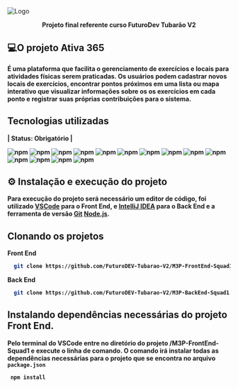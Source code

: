 <img src="src\assets\images\logo.png" alt="Logo"/>


<p align="center"> <strong> Projeto final referente curso FuturoDev Tubarão V2 </p>

## 💻O projeto **Ativa 365**

É uma plataforma que facilita o gerenciamento de exercícios e locais para atividades físicas serem praticadas. Os usuários
podem cadastrar novos locais de exercícios, encontrar pontos próximos em uma  lista ou mapa interativo que visualizar informações 
sobre os os exercícios em cada ponto e registrar suas próprias contribuições para o sistema.

## Tecnologias utilizadas 
|    Status: Obrigatório  |

![npm](https://img.shields.io/npm/v/react?color=black&label=React&logo=react)
![npm](https://img.shields.io/npm/v/react-leaflet?color=black&label=react-leaflet&logo=react)
![npm](https://img.shields.io/npm/v/react-hook-form?color=black&label=react-hook-form&logo=react)
![npm](https://img.shields.io/npm/v/react-router-dom?color=black&label=react-router-dom&logo=react)
![npm](https://img.shields.io/npm/v/typescript?color=black&label=Typescript&logo=typescript&logoColor=blue)
![npm](https://img.shields.io/npm/v/react-dom?color=black&label=react-dom&logo=insomnia&logoColor=purple)
![npm](https://img.shields.io/npm/v/@emotion/react?color=black&label=@emotion/react&logo=sqlite&logoColor=Blue)
![npm](https://img.shields.io/npm/v/@emotion/styled?color=black&label=@emotion/styled&logo=sqlite&logoColor=Blue)
![npm](https://img.shields.io/npm/v/@hookform/resolvers?color=black&label=@hookform/resolvers&logo=sqlite&logoColor=Blue)
![npm](https://img.shields.io/npm/v/@mui/icons-material?color=black&label=@mui/icons-material&logo=sqlite&logoColor=Blue)
![npm](https://img.shields.io/npm/v/json-server?color=black&label=json-server&logo=sqlite&logoColor=Blue)
![npm](https://img.shields.io/npm/v/lucide-react?color=black&label=lucide-react&logo=sqlite&logoColor=Blue)
![npm](https://img.shields.io/npm/v/styled-components?color=black&label=styled-components&logo=sqlite&logoColor=Blue)
![npm](https://img.shields.io/npm/v/zod?color=black&label=zod&logo=sqlite&logoColor=Blue)

## ⚙ Instalação e execução do projeto
 
Para execução do projeto será necessário um editor de código, 
foi utilizado [VSCode](https://code.visualstudio.com/) para o Front End,
e [IntelliJ IDEA](https://www.jetbrains.com/idea/download/?section=windows) para o Back End 
e a ferramenta de versão [Git](https://git-scm.com)
[Node.js](https://nodejs.org/en). 

### 

## Clonando os projetos

Front End
```bash
  git clone https://github.com/FuturoDEV-Tubarao-V2/M3P-FrontEnd-Squad1.git
```
Back End 
```bash
  git clone https://github.com/FuturoDEV-Tubarao-V2/M3P-BackEnd-Squad1.git
```
### 

## Instalando dependências necessárias do projeto Front End.

Pelo terminal do VSCode entre no diretório do projeto /M3P-FrontEnd-Squad1
e execute o linha de comando. O comando irá  instalar todas as dependências 
necessárias para o projeto que se encontra no arquivo `package.json`

```bash
 npm install
```
